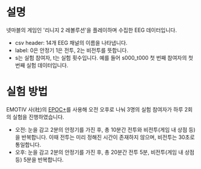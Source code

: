 # 설명
넷마블의 게임인 '리니지 2 레볼루션'을 플레이하며 수집한 EEG 데이터입니다.
* csv header: 14개 EEG 채널의 이름을 나타냅니다.
* label: 0은 안정기 1은 전투, 2는 비전투를 뜻합니다.
* s는 실험 참여자, t는 실험 횟수입니다. 예를 들어 s000_t000 첫 번째 참여자의 첫 번째 실험 데이터입니다.

# 실험 방법
EMOTIV 사(社)의 [EPOC+](https://www.emotiv.com/epoc/)를 사용해 오전 오후로 나눠 3명의 실험 참여자가 하루 2회의 실험을 진행하였습니다.<br>
* 오전: 눈을 감고 2분의 안정기를 가진 후, 총 10분간 전투와 비전투(게임 내 상점 등)을 반복합니다. 이때 전투는 미리 정해진 시간이 존재하지 않으며, 비전투는 30초로 통일합니다.
* 오후: 눈을 감고 2분의 안정기를 가진 후, 총 20분간 전투 5분, 비전투(게임 내 상점 등) 5분을 반복합니다.
